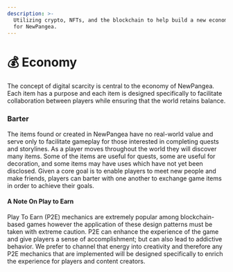```yaml
---
description: >-
  Utilizing crypto, NFTs, and the blockchain to help build a new economic system
  for NewPangea.
---
```


# 💰 Economy

The concept of digital scarcity is central to the economy of NewPangea. Each item has a purpose and each item is designed specifically to facilitate collaboration between players while ensuring that the world retains balance.

### Barter

The items found or created in NewPangea have no real-world value and serve only to facilitate gameplay for those interested in completing quests and storylines. As a player moves throughout the world they will discover many items. Some of the items are useful for quests, some are useful for decoration, and some items may have uses which have not yet been disclosed. Given a core goal is to enable players to meet new people and make friends, players can barter with one another to exchange game items in order to achieve their goals.

#### A Note On Play to Earn

Play To Earn (P2E) mechanics are extremely popular among blockchain-based games however the application of these design patterns must be taken with extreme caution. P2E can enhance the experience of the game and give players a sense of accomplishment; but can also lead to addictive behavior. We prefer to channel that energy into creativity and therefore any P2E mechanics that are implemented will be designed specifically to enrich the experience for players and content creators.
